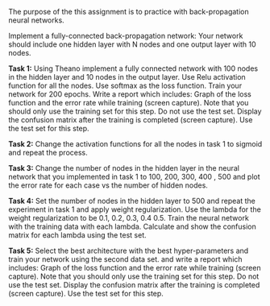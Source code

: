 The purpose of the this assignment is to practice with back-propagation neural networks.
 
Implement a fully-connected back-propagation network:
Your network should include one hidden layer with N nodes and one output layer with 10 nodes.
 
**Task 1:**
Using Theano implement a fully connected network with 100 nodes in the hidden layer and 10 nodes in the output layer.
Use Relu activation function for all the nodes.
Use softmax as the loss function.
Train your network for 200 epochs.
Write a report which includes:
Graph of the loss function and the error rate while training  (screen capture). Note that you should only use the training set for this step. Do not use the test set.
Display the confusion matrix after the training is completed (screen capture). Use the test set for this step.
 
**Task 2:**
Change the activation functions for all the nodes in task 1 to sigmoid and repeat the process.
 
**Task 3:**
Change the number of nodes in the hidden layer in the neural network that you implemented in task 1 to 100, 200, 300, 400 , 500 and plot the error rate for each case vs the number of hidden nodes.
 
**Task 4:**
Set the number of nodes in the hidden layer to 500 and repeat the experiment in task 1 and apply weight regularization. Use the lambda for the weight regularization to be 0.1, 0.2, 0.3, 0.4 0.5. Train the neural network with the training data with each lambda. Calculate and show the confusion matrix for each lambda using the test set.
 
**Task 5:**
Select the best architecture with the best hyper-parameters and train your network using the second data set. and write a report which includes:
Graph of the loss function and the error rate while training  (screen capture). Note that you should only use the training set for this step. Do not use the test set.
Display the confusion matrix after the training is completed (screen capture). Use the test set for this step.
